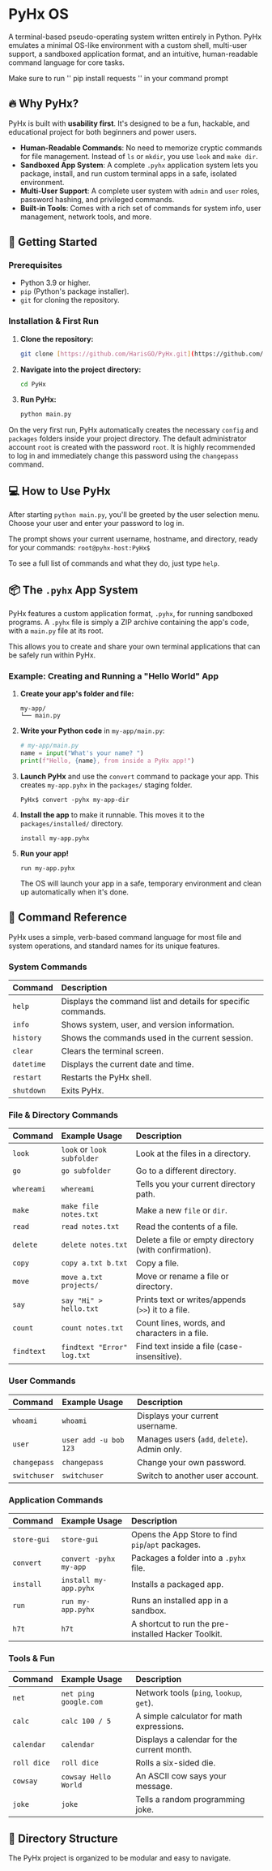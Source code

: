 # PyHx OS
A terminal-based pseudo-operating system written entirely in Python. PyHx emulates a minimal OS-like environment with a custom shell, multi-user support, a sandboxed application format, and an intuitive, human-readable command language for core tasks.

Make sure to run
'' pip install requests ''
in your command prompt
## 🔥 Why PyHx?
PyHx is built with **usability first**. It's designed to be a fun, hackable, and educational project for both beginners and power users.

* **Human-Readable Commands**: No need to memorize cryptic commands for file management. Instead of `ls` or `mkdir`, you use `look` and `make dir`.
* **Sandboxed App System**: A complete `.pyhx` application system lets you package, install, and run custom terminal apps in a safe, isolated environment.
* **Multi-User Support**: A complete user system with `admin` and `user` roles, password hashing, and privileged commands.
* **Built-in Tools**: Comes with a rich set of commands for system info, user management, network tools, and more.

## 🚀 Getting Started

### Prerequisites
* Python 3.9 or higher.
* `pip` (Python's package installer).
* `git` for cloning the repository.

### Installation & First Run

1.  **Clone the repository:**
    ```bash
    git clone [https://github.com/HarisGO/PyHx.git](https://github.com/HarisGO/PyHx.git)
    ```

2.  **Navigate into the project directory:**
    ```bash
    cd PyHx
    ```
    
3.  **Run PyHx:**
    ```bash
    python main.py
    ```

On the very first run, PyHx automatically creates the necessary `config` and `packages` folders inside your project directory. The default administrator account `root` is created with the password `root`. It is highly recommended to log in and immediately change this password using the `changepass` command.

## 💻 How to Use PyHx
After starting `python main.py`, you'll be greeted by the user selection menu. Choose your user and enter your password to log in.

The prompt shows your current username, hostname, and directory, ready for your commands:
`root@pyhx-host:PyHx$`

To see a full list of commands and what they do, just type `help`.

## 📦 The `.pyhx` App System
PyHx features a custom application format, `.pyhx`, for running sandboxed programs. A `.pyhx` file is simply a ZIP archive containing the app's code, with a `main.py` file at its root.

This allows you to create and share your own terminal applications that can be safely run within PyHx.

### Example: Creating and Running a "Hello World" App

1.  **Create your app's folder and file:**
    ```
    my-app/
    └── main.py
    ```

2.  **Write your Python code** in `my-app/main.py`:
    ```python
    # my-app/main.py
    name = input("What's your name? ")
    print(f"Hello, {name}, from inside a PyHx app!")
    ```

3.  **Launch PyHx** and use the `convert` command to package your app. This creates `my-app.pyhx` in the `packages/` staging folder.
    ```
    PyHx$ convert -pyhx my-app-dir
    ```

4.  **Install the app** to make it runnable. This moves it to the `packages/installed/` directory.
    ```
    install my-app.pyhx
    ```

5.  **Run your app!**
    ```
    run my-app.pyhx
    ```
    The OS will launch your app in a safe, temporary environment and clean up automatically when it's done.

## 📝 Command Reference
PyHx uses a simple, verb-based command language for most file and system operations, and standard names for its unique features.

### System Commands
| Command | Description |
| :--- | :--- |
| `help` | Displays the command list and details for specific commands. |
| `info` | Shows system, user, and version information. |
| `history` | Shows the commands used in the current session. |
| `clear` | Clears the terminal screen. |
| `datetime` | Displays the current date and time. |
| `restart` | Restarts the PyHx shell. |
| `shutdown` | Exits PyHx. |

### File & Directory Commands
| Command | Example Usage | Description |
| :--- | :--- | :--- |
| `look` | `look` or `look subfolder` | Look at the files in a directory. |
| `go` | `go subfolder` | Go to a different directory. |
| `whereami`| `whereami` | Tells you your current directory path. |
| `make` | `make file notes.txt` | Make a new `file` or `dir`. |
| `read` | `read notes.txt` | Read the contents of a file. |
| `delete` | `delete notes.txt` | Delete a file or empty directory (with confirmation). |
| `copy` | `copy a.txt b.txt` | Copy a file. |
| `move` | `move a.txt projects/` | Move or rename a file or directory. |
| `say` | `say "Hi" > hello.txt` | Prints text or writes/appends (`>>`) it to a file. |
| `count` | `count notes.txt` | Count lines, words, and characters in a file. |
| `findtext`| `findtext "Error" log.txt` | Find text inside a file (case-insensitive). |

### User Commands
| Command | Example Usage | Description |
| :--- | :--- | :--- |
| `whoami` | `whoami` | Displays your current username. |
| `user` | `user add -u bob 123` | Manages users (`add`, `delete`). Admin only. |
| `changepass`| `changepass` | Change your own password. |
| `switchuser`| `switchuser` | Switch to another user account. |

### Application Commands
| Command | Example Usage | Description |
| :--- | :--- | :--- |
| `store-gui` | `store-gui` | Opens the App Store to find `pip`/`apt` packages. |
| `convert` | `convert -pyhx my-app`| Packages a folder into a `.pyhx` file. |
| `install` | `install my-app.pyhx`| Installs a packaged app. |
| `run` | `run my-app.pyhx` | Runs an installed app in a sandbox. |
| `h7t` | `h7t` | A shortcut to run the pre-installed Hacker Toolkit. |

### Tools & Fun
| Command | Example Usage | Description |
| :--- | :--- | :--- |
| `net` | `net ping google.com` | Network tools (`ping`, `lookup`, `get`). |
| `calc` | `calc 100 / 5` | A simple calculator for math expressions. |
| `calendar`| `calendar` | Displays a calendar for the current month. |
| `roll dice`| `roll dice` | Rolls a six-sided die. |
| `cowsay` | `cowsay Hello World` | An ASCII cow says your message. |
| `joke` | `joke` | Tells a random programming joke. |

## 📁 Directory Structure
The PyHx project is organized to be modular and easy to navigate.
